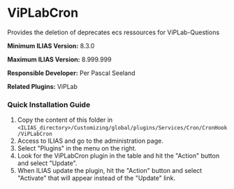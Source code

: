 # ViPLabCron

Provides the deletion of deprecates ecs ressources for ViPLab-Questions

**Minimum ILIAS Version:**
8.3.0

**Maximum ILIAS Version:**
8.999.999

**Responsible Developer:**
Per Pascal Seeland

**Related Plugins:**
ViPLab

### Quick Installation Guide
1. Copy the content of this folder in `<ILIAS_directory>/Customizing/global/plugins/Services/Cron/CronHook/ViPLabCron`
2. Access to ILIAS and go to the administration page.
3. Select "Plugins" in the menu on the right.
5. Look for the ViPLabCron plugin in the table and hit the "Action" button and select "Update".
6. When ILIAS update the plugin, hit the "Action" button and select "Activate" that will appear instead of the "Update" link.
